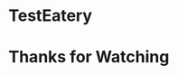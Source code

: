 <!DOCTYPE html>
<html>
<head>
</head>
<body>

<p align="center"><h1>TestEatery</h2></p>
<p align="center"><h1>Thanks for Watching</h2></p>

</body>
</html>
